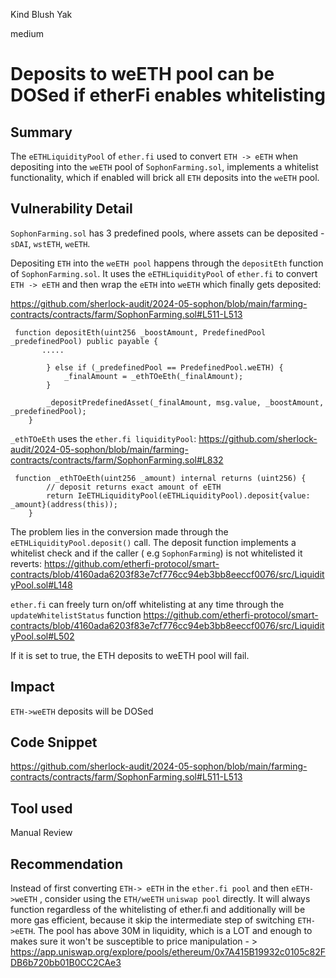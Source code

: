 Kind Blush Yak

medium

# Deposits to weETH pool can be DOSed if etherFi enables whitelisting

## Summary
The `eETHLiquidityPool` of `ether.fi` used to convert `ETH -> eETH` when depositing into the `weETH` pool of `SophonFarming.sol`, implements a whitelist functionality, which if enabled will brick all  `ETH` deposits into the  `weETH` pool.

## Vulnerability Detail
`SophonFarming.sol` has 3 predefined pools, where assets can be deposited - `sDAI`, `wstETH`, `weETH`.

Depositing `ETH` into the `weETH pool` happens through the `depositEth` function of  `SophonFarming.sol`. It uses the `eETHLiquidityPool` of `ether.fi` to convert  `ETH -> eETH` and then wrap the `eETH` into `weETH` which finally gets deposited:

https://github.com/sherlock-audit/2024-05-sophon/blob/main/farming-contracts/contracts/farm/SophonFarming.sol#L511-L513

```solidity
 function depositEth(uint256 _boostAmount, PredefinedPool _predefinedPool) public payable {
       .....

        } else if (_predefinedPool == PredefinedPool.weETH) {
            _finalAmount = _ethTOeEth(_finalAmount);
        }

        _depositPredefinedAsset(_finalAmount, msg.value, _boostAmount, _predefinedPool);
    }
```
`_ethTOeEth` uses the `ether.fi liquidityPool`:
https://github.com/sherlock-audit/2024-05-sophon/blob/main/farming-contracts/contracts/farm/SophonFarming.sol#L832

```solidity
 function _ethTOeEth(uint256 _amount) internal returns (uint256) {
        // deposit returns exact amount of eETH
        return IeETHLiquidityPool(eETHLiquidityPool).deposit{value: _amount}(address(this));
    }
```
The problem lies in the conversion made through the `eETHLiquidityPool.deposit()` call. The deposit function implements a whitelist check and if the caller ( e.g `SophonFarming`) is not whitelisted it reverts:
https://github.com/etherfi-protocol/smart-contracts/blob/4160ada6203f83e7cf776cc94eb3bb8eeccf0076/src/LiquidityPool.sol#L148

`ether.fi` can freely turn on/off whitelisting at any time through the `updateWhitelistStatus` function
https://github.com/etherfi-protocol/smart-contracts/blob/4160ada6203f83e7cf776cc94eb3bb8eeccf0076/src/LiquidityPool.sol#L502

If it is set to true, the ETH deposits to weETH pool will fail.

## Impact
`ETH->weETH` deposits will be DOSed

## Code Snippet
https://github.com/sherlock-audit/2024-05-sophon/blob/main/farming-contracts/contracts/farm/SophonFarming.sol#L511-L513

## Tool used
Manual Review

## Recommendation

Instead of  first converting `ETH-> eETH` in the `ether.fi pool` and then `eETH->weETH` , consider using the `ETH/weETH` `uniswap pool` directly. It will always function  regardless of the whitelisting of ether.fi and additionally will be more gas efficient, because it skip the intermediate step of switching `ETH->eETH`. The pool has above 30M in liquidity, which is a LOT and enough to makes sure it won't be susceptible to price manipulation - > https://app.uniswap.org/explore/pools/ethereum/0x7A415B19932c0105c82FDB6b720bb01B0CC2CAe3
